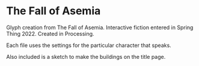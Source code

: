 # The Fall of Asemia
Glyph creation from The Fall of Asemia.  Interactive fiction entered in Spring Thing 2022.  Created in Processing.

Each file uses the settings for the particular character that speaks.

Also included is a sketch to make the buildings on the title page.
